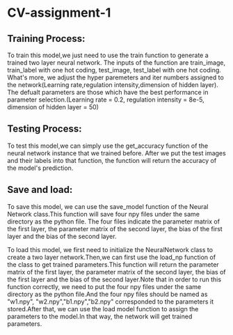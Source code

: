 # CV-assignment-1
## Training Process:
To train this model,we just need to use the train function to generate a trained two layer neural network.
The inputs of the function are train_image, train_label with one hot coding, test_image, test_label with one hot coding.
What's more, we adjust the hyper paremeters and iter numbers assigned to the network(Learning rate,regulation intensity,dimension of hidden layer). The defualt parameters are those which have the best performance in parameter selection.(Learning rate = 0.2, regulation intensity = 8e-5, dimension of hidden layer = 50)

## Testing Process:
To test this model,we can simply use the get_accuracy function of the neural network instance that we trained before. After we put the test images and their labels into that function, the function will return the accuracy of the model's prediction.

## Save and load:
To save this model, we can use the save_model function of the Neural Network class.This function will save four npy files under the same directory as the python file.
The four files indicate the parameter matrix of the first layer, the parameter matrix of the second layer, the bias of the first layer and the bias of the second layer.

To load this model, we first need to initialize the NeuralNetwork class to create a two layer network.Then,we can first use the load_np function of the class to get trained parameters.This function will return the parameter matrix of the first layer, the parameter matrix of the second layer, the bias of the first layer and the bias of the second layer.Note that in order to run this function correctly, we need to put the four npy files under the same directory as the python file.And the four npy files should be named as "w1.npy", "w2.npy","b1.npy","b2.npy" corresponded to the parameters it stored.After that, we can use the load model function to assign the parameters to the model.In that way, the network will get trained parameters.
